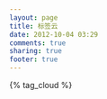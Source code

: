 ```yaml
---
layout: page
title: 标签云
date: 2012-10-04 03:29
comments: true
sharing: true
footer: true
---
```

<div class="cloud">
<spann>
    {% tag_cloud %}
    </spann>    
</div>